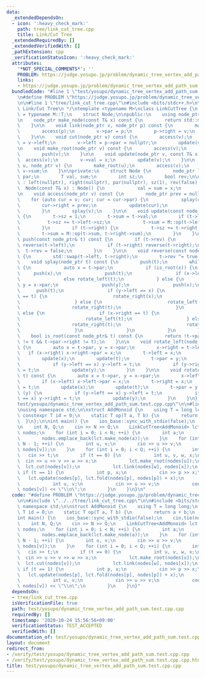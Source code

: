 ```yaml
---
data:
  _extendedDependsOn:
  - icon: ':heavy_check_mark:'
    path: tree/link_cut_tree.cpp
    title: Link/Cut Tree
  _extendedRequiredBy: []
  _extendedVerifiedWith: []
  _pathExtension: cpp
  _verificationStatusIcon: ':heavy_check_mark:'
  attributes:
    '*NOT_SPECIAL_COMMENTS*': ''
    PROBLEM: https://judge.yosupo.jp/problem/dynamic_tree_vertex_add_path_sum
    links:
    - https://judge.yosupo.jp/problem/dynamic_tree_vertex_add_path_sum
  bundledCode: "#line 1 \"test/yosupo/dynamic_tree_vertex_add_path_sum.test.cpp.cpp\"\
    \n#define PROBLEM \"https://judge.yosupo.jp/problem/dynamic_tree_vertex_add_path_sum\"\
    \n\n#line 1 \"tree/link_cut_tree.cpp\"\n#include <bits/stdc++.h>\n\n/*\n * @brief\
    \ Link/Cut Tree\n */\ntemplate <typename M>\nclass LinkCutTree {\n    using T\
    \ = typename M::T;\n    struct Node;\n\npublic:\n    using node_ptr = std::shared_ptr<Node>;\n\
    \n    node_ptr make_node(const T& x) const {\n        return std::make_shared<Node>(x);\n\
    \    }\n\n    void link(node_ptr v, node_ptr p) const {\n        make_root(v);\n\
    \        access(p);\n        v->par = p;\n        p->right = v;\n        update(p);\n\
    \    }\n\n    void cut(node_ptr v) const {\n        access(v);\n        auto p\
    \ = v->left;\n        v->left = p->par = nullptr;\n        update(v);\n    }\n\
    \n    void make_root(node_ptr v) const {\n        access(v);\n        reverse(v);\n\
    \        push(v);\n    }\n\n    void update(node_ptr v, const T& x) {\n      \
    \  access(v);\n        v->val = x;\n        update(v);\n    }\n\n    T fold(node_ptr\
    \ u, node_ptr v) {\n        make_root(u);\n        access(v);\n        return\
    \ v->sum;\n    }\n\nprivate:\n    struct Node {\n        node_ptr left, right,\
    \ par;\n        T val, sum;\n        int sz;\n        bool rev;\n\n        Node()\
    \ : left(nullptr), right(nullptr), par(nullptr), sz(1), rev(false) {}\n      \
    \  Node(const T& x) : Node() {\n            val = sum = x;\n        }\n    };\n\
    \n    void access(node_ptr v) const {\n        node_ptr prev = nullptr;\n    \
    \    for (auto cur = v; cur; cur = cur->par) {\n            splay(cur);\n    \
    \        cur->right = prev;\n            update(cur);\n            prev = cur;\n\
    \        }\n        splay(v);\n    }\n\n    void update(const node_ptr& t) const\
    \ {\n        t->sz = 1;\n        t->sum = t->val;\n        if (t->left) {\n  \
    \          t->sz += t->left->sz;\n            t->sum = M::op(t->left->sum, t->sum);\n\
    \        }\n        if (t->right) {\n            t->sz += t->right->sz;\n    \
    \        t->sum = M::op(t->sum, t->right->sum);\n        }\n    }\n\n    void\
    \ push(const node_ptr& t) const {\n        if (t->rev) {\n            if (t->left)\
    \ reverse(t->left);\n            if (t->right) reverse(t->right);\n          \
    \  t->rev = false;\n        }\n    }\n\n    void reverse(const node_ptr& t) const\
    \ {\n        std::swap(t->left, t->right);\n        t->rev ^= true;\n    }\n\n\
    \    void splay(node_ptr t) const {\n        push(t);\n        while (!is_root(t))\
    \ {\n            auto x = t->par;\n            if (is_root(x)) {\n           \
    \     push(x);\n                push(t);\n                if (x->left == t) rotate_right(t);\n\
    \                else rotate_left(t);\n            } else {\n                auto\
    \ y = x->par;\n                push(y);\n                push(x);\n          \
    \      push(t);\n                if (y->left == x) {\n                    if (x->left\
    \ == t) {\n                        rotate_right(x);\n                        rotate_right(t);\n\
    \                    } else {\n                        rotate_left(t);\n     \
    \                   rotate_right(t);\n                    }\n                }\
    \ else {\n                    if (x->right == t) {\n                        rotate_left(x);\n\
    \                        rotate_left(t);\n                    } else {\n     \
    \                   rotate_right(t);\n                        rotate_left(t);\n\
    \                    }\n                }\n            }\n        }\n    }\n\n\
    \    bool is_root(const node_ptr& t) const {\n        return !t->par || (t->par->left\
    \ != t && t->par->right != t);\n    }\n\n    void rotate_left(node_ptr t) const\
    \ {\n        auto x = t->par, y = x->par;\n        x->right = t->left;\n     \
    \   if (x->right) x->right->par = x;\n        t->left = x;\n        x->par = t;\n\
    \        update(x);\n        update(t);\n        t->par = y;\n        if (y) {\n\
    \            if (y->left == x) y->left = t;\n            if (y->right == x) y->right\
    \ = t;\n            update(y);\n        }\n    }\n\n    void rotate_right(node_ptr\
    \ t) const {\n        auto x = t->par, y = x->par;\n        x->left = t->right;\n\
    \        if (x->left) x->left->par = x;\n        t->right = x;\n        x->par\
    \ = t;\n        update(x);\n        update(t);\n        t->par = y;\n        if\
    \ (y) {\n            if (y->left == x) y->left = t;\n            if (y->right\
    \ == x) y->right = t;\n            update(y);\n        }\n    }\n};\n#line 4 \"\
    test/yosupo/dynamic_tree_vertex_add_path_sum.test.cpp.cpp\"\n\n#line 6 \"test/yosupo/dynamic_tree_vertex_add_path_sum.test.cpp.cpp\"\
    \nusing namespace std;\n\nstruct AddMonoid {\n    using T = long long;\n    static\
    \ constexpr T id = 0;\n    static T op(T a, T b) {\n        return a + b;\n  \
    \  }\n};\n\nint main() {\n    ios_base::sync_with_stdio(false);\n    cin.tie(nullptr);\n\
    \n    int N, Q;\n    cin >> N >> Q;\n    LinkCutTree<AddMonoid> lct;\n    vector<decltype(lct)::node_ptr>\
    \ nodes;\n    for (int i = 0; i < N; ++i) {\n        int a;\n        cin >> a;\n\
    \        nodes.emplace_back(lct.make_node(a));\n    }\n    for (int i = 0; i <\
    \ N - 1; ++i) {\n        int u, v;\n        cin >> u >> v;\n        lct.link(nodes[u],\
    \ nodes[v]);\n    }\n    for (int i = 0; i < Q; ++i) {\n        int t;\n     \
    \   cin >> t;\n        if (t == 0) {\n            int u, v, w, x;\n          \
    \  cin >> u >> v >> w >> x;\n            lct.make_root(nodes[u]);\n          \
    \  lct.cut(nodes[v]);\n            lct.link(nodes[w], nodes[x]);\n        } else\
    \ if (t == 1) {\n            int p, x;\n            cin >> p >> x;\n         \
    \   lct.update(nodes[p], lct.fold(nodes[p], nodes[p]) + x);\n        } else {\n\
    \            int u, v;\n            cin >> u >> v;\n            cout << lct.fold(nodes[u],\
    \ nodes[v]) << \"\\n\";\n        }\n    }\n}\n"
  code: "#define PROBLEM \"https://judge.yosupo.jp/problem/dynamic_tree_vertex_add_path_sum\"\
    \n\n#include \"../../tree/link_cut_tree.cpp\"\n\n#include <bits/stdc++.h>\nusing\
    \ namespace std;\n\nstruct AddMonoid {\n    using T = long long;\n    static constexpr\
    \ T id = 0;\n    static T op(T a, T b) {\n        return a + b;\n    }\n};\n\n\
    int main() {\n    ios_base::sync_with_stdio(false);\n    cin.tie(nullptr);\n\n\
    \    int N, Q;\n    cin >> N >> Q;\n    LinkCutTree<AddMonoid> lct;\n    vector<decltype(lct)::node_ptr>\
    \ nodes;\n    for (int i = 0; i < N; ++i) {\n        int a;\n        cin >> a;\n\
    \        nodes.emplace_back(lct.make_node(a));\n    }\n    for (int i = 0; i <\
    \ N - 1; ++i) {\n        int u, v;\n        cin >> u >> v;\n        lct.link(nodes[u],\
    \ nodes[v]);\n    }\n    for (int i = 0; i < Q; ++i) {\n        int t;\n     \
    \   cin >> t;\n        if (t == 0) {\n            int u, v, w, x;\n          \
    \  cin >> u >> v >> w >> x;\n            lct.make_root(nodes[u]);\n          \
    \  lct.cut(nodes[v]);\n            lct.link(nodes[w], nodes[x]);\n        } else\
    \ if (t == 1) {\n            int p, x;\n            cin >> p >> x;\n         \
    \   lct.update(nodes[p], lct.fold(nodes[p], nodes[p]) + x);\n        } else {\n\
    \            int u, v;\n            cin >> u >> v;\n            cout << lct.fold(nodes[u],\
    \ nodes[v]) << \"\\n\";\n        }\n    }\n}"
  dependsOn:
  - tree/link_cut_tree.cpp
  isVerificationFile: true
  path: test/yosupo/dynamic_tree_vertex_add_path_sum.test.cpp.cpp
  requiredBy: []
  timestamp: '2020-10-24 15:56:56+09:00'
  verificationStatus: TEST_ACCEPTED
  verifiedWith: []
documentation_of: test/yosupo/dynamic_tree_vertex_add_path_sum.test.cpp.cpp
layout: document
redirect_from:
- /verify/test/yosupo/dynamic_tree_vertex_add_path_sum.test.cpp.cpp
- /verify/test/yosupo/dynamic_tree_vertex_add_path_sum.test.cpp.cpp.html
title: test/yosupo/dynamic_tree_vertex_add_path_sum.test.cpp.cpp
---
```

